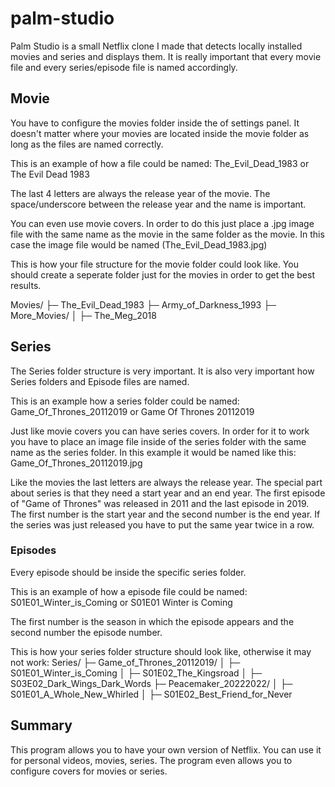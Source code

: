 # palm-studio

Palm Studio is a small Netflix clone I made that detects locally installed movies and series and displays them. It is really important that every movie file and every series/episode file is named accordingly.

## Movie

You have to configure the movies folder inside the of settings panel. It doesn't matter where your movies are located inside the movie folder as long as the files are named correctly.

This is an example of how a file could be named:
The_Evil_Dead_1983	or	The Evil Dead 1983

The last 4 letters are always the release year of the movie. The space/underscore between the release year and the name is important.

You can even use movie covers. In order to do this just place a .jpg image file with the same name as the movie in the same folder as the movie. In this case the image file would be named (The_Evil_Dead_1983.jpg)

This is how your file structure for the movie folder could look like. You should create a seperate folder just for the movies in order to get the best results.

Movies/
├─ The_Evil_Dead_1983
├─ Army_of_Darkness_1993
├─ More_Movies/
│  ├─ The_Meg_2018

## Series

The Series folder structure is very important. It is also very important how Series folders and Episode files are named.

This is an example how a series folder could be named:
Game_Of_Thrones_20112019	or	Game Of Thrones 20112019

Just like movie covers you can have series covers. In order for it to work you have to place an image file inside of the series folder with the same name as the series folder. In this example it would be named like this: Game_Of_Thrones_20112019.jpg

Like the movies the last letters are always the release year. The special part about series is that they need a start year and an end year. The first episode of "Game of Thrones" was released in 2011 and the last episode in 2019.
The first number is the start year and the second number is the end year. If the series was just released you have to put the same year twice in a row.

### Episodes

Every episode should be inside the specific series folder.

This is an example of how a episode file could be named:
S01E01_Winter_is_Coming		or	S01E01 Winter is Coming

The first number is the season in which the episode appears and the second number the episode number.

This is how your series folder structure should look like, otherwise it may not work:
Series/
├─ Game_of_Thrones_20112019/
│  ├─ S01E01_Winter_is_Coming
│  ├─ S01E02_The_Kingsroad
│  ├─ S03E02_Dark_Wings_Dark_Words
├─ Peacemaker_20222022/
│  ├─ S01E01_A_Whole_New_Whirled
│  ├─ S01E02_Best_Friend_for_Never

## Summary

This program allows you to have your own version of Netflix. You can use it for personal videos, movies, series. The program even allows you to configure covers for movies or series.
